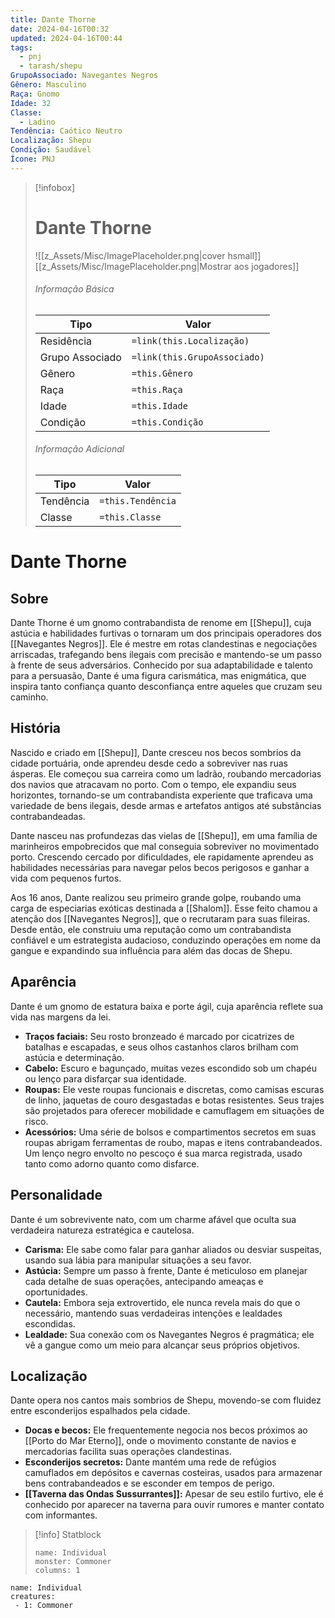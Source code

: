 ```yaml
---
title: Dante Thorne
date: 2024-04-16T00:32
updated: 2024-04-16T00:44
tags:
  - pnj
  - tarash/shepu
GrupoAssociado: Navegantes Negros
Gênero: Masculino
Raça: Gnomo
Idade: 32
Classe:
  - Ladino
Tendência: Caótico Neutro
Localização: Shepu
Condição: Saudável
Ícone: PNJ
---
```


> [!infobox]
> # Dante Thorne
> ![[z_Assets/Misc/ImagePlaceholder.png|cover hsmall]]
> [[z_Assets/Misc/ImagePlaceholder.png|Mostrar aos jogadores]]
> ###### Informação Básica
> Tipo |  Valor |
> ---|---|
> Residência | `=link(this.Localização)` |
> Grupo Associado | `=link(this.GrupoAssociado)` |
> Gênero | `=this.Gênero` |
> Raça | `=this.Raça` |
> Idade | `=this.Idade` |
> Condição | `=this.Condição` |
> ###### Informação Adicional
> Tipo |  Valor |
> ---|---|
> Tendência | `=this.Tendência` |
> Classe | `=this.Classe` |

# Dante Thorne
## Sobre

Dante Thorne é um gnomo contrabandista de renome em [[Shepu]], cuja astúcia e habilidades furtivas o tornaram um dos principais operadores dos [[Navegantes Negros]]. Ele é mestre em rotas clandestinas e negociações arriscadas, trafegando bens ilegais com precisão e mantendo-se um passo à frente de seus adversários. Conhecido por sua adaptabilidade e talento para a persuasão, Dante é uma figura carismática, mas enigmática, que inspira tanto confiança quanto desconfiança entre aqueles que cruzam seu caminho.

## História

Nascido e criado em [[Shepu]], Dante cresceu nos becos sombrios da cidade portuária, onde aprendeu desde cedo a sobreviver nas ruas ásperas. Ele começou sua carreira como um ladrão, roubando mercadorias dos navios que atracavam no porto. Com o tempo, ele expandiu seus horizontes, tornando-se um contrabandista experiente que traficava uma variedade de bens ilegais, desde armas e artefatos antigos até substâncias contrabandeadas.

Dante nasceu nas profundezas das vielas de [[Shepu]], em uma família de marinheiros empobrecidos que mal conseguia sobreviver no movimentado porto. Crescendo cercado por dificuldades, ele rapidamente aprendeu as habilidades necessárias para navegar pelos becos perigosos e ganhar a vida com pequenos furtos.

Aos 16 anos, Dante realizou seu primeiro grande golpe, roubando uma carga de especiarias exóticas destinada a [[Shalom]]. Esse feito chamou a atenção dos [[Navegantes Negros]], que o recrutaram para suas fileiras. Desde então, ele construiu uma reputação como um contrabandista confiável e um estrategista audacioso, conduzindo operações em nome da gangue e expandindo sua influência para além das docas de Shepu.

## Aparência

Dante é um gnomo de estatura baixa e porte ágil, cuja aparência reflete sua vida nas margens da lei.

- **Traços faciais:** Seu rosto bronzeado é marcado por cicatrizes de batalhas e escapadas, e seus olhos castanhos claros brilham com astúcia e determinação.
- **Cabelo:** Escuro e bagunçado, muitas vezes escondido sob um chapéu ou lenço para disfarçar sua identidade.
- **Roupas:** Ele veste roupas funcionais e discretas, como camisas escuras de linho, jaquetas de couro desgastadas e botas resistentes. Seus trajes são projetados para oferecer mobilidade e camuflagem em situações de risco.
- **Acessórios:** Uma série de bolsos e compartimentos secretos em suas roupas abrigam ferramentas de roubo, mapas e itens contrabandeados. Um lenço negro envolto no pescoço é sua marca registrada, usado tanto como adorno quanto como disfarce.

## Personalidade

Dante é um sobrevivente nato, com um charme afável que oculta sua verdadeira natureza estratégica e cautelosa.

- **Carisma:** Ele sabe como falar para ganhar aliados ou desviar suspeitas, usando sua lábia para manipular situações a seu favor.
- **Astúcia:** Sempre um passo à frente, Dante é meticuloso em planejar cada detalhe de suas operações, antecipando ameaças e oportunidades.
- **Cautela:** Embora seja extrovertido, ele nunca revela mais do que o necessário, mantendo suas verdadeiras intenções e lealdades escondidas.
- **Lealdade:** Sua conexão com os Navegantes Negros é pragmática; ele vê a gangue como um meio para alcançar seus próprios objetivos.

## Localização 

Dante opera nos cantos mais sombrios de Shepu, movendo-se com fluidez entre esconderijos espalhados pela cidade.

- **Docas e becos:** Ele frequentemente negocia nos becos próximos ao [[Porto do Mar Eterno]], onde o movimento constante de navios e mercadorias facilita suas operações clandestinas.
- **Esconderijos secretos:** Dante mantém uma rede de refúgios camuflados em depósitos e cavernas costeiras, usados para armazenar bens contrabandeados e se esconder em tempos de perigo.
- **[[Taverna das Ondas Sussurrantes]]:** Apesar de seu estilo furtivo, ele é conhecido por aparecer na taverna para ouvir rumores e manter contato com informantes.

> [!info] Statblock
> ```statblock
> name: Individual
> monster: Commoner
> columns: 1
> ```

```encounter-table
name: Individual
creatures:
 - 1: Commoner
```
